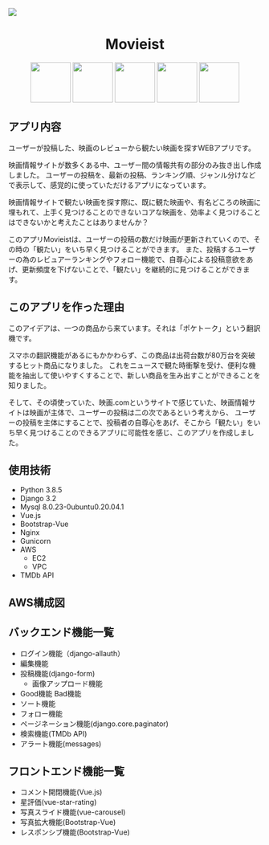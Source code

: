 ![](https://user-images.githubusercontent.com/72243833/115001680-d47fb680-9ede-11eb-8784-74e50fe05146.png)
 
 <h1 align="center">Movieist</h2>
 
 <p align="center">
  <a href="PWA公式サイトURL"><img src="https://user-images.githubusercontent.com/72243833/115094538-e30ab400-9f58-11eb-8513-01a1a84f9ca1.png" width="80px;" height="80px" /></a>
  <a href="PWA公式サイトURL"><img src="https://user-images.githubusercontent.com/72243833/115094546-e9009500-9f58-11eb-8dcc-83eb1ec8f8af.png" width="80px;" /></a>
  <a href="Firebase公式サイトURL"><img src="https://user-images.githubusercontent.com/72243833/115094547-e9992b80-9f58-11eb-8c10-15a6f0a679ab.png" width="80px;" /></a>
  <a href="firealpaca公式サイトURL"><img src="https://user-images.githubusercontent.com/72243833/115094550-eaca5880-9f58-11eb-9de4-def708c8c04b.png" width="80px;" /></a>
  <a href="sweetalert公式サイトURL"><img src="https://user-images.githubusercontent.com/72243833/115094552-ebfb8580-9f58-11eb-9a5e-1bc426b59066.png" width="80px;" /></a>
</p>
 
## アプリ内容
 
ユーザーが投稿した、映画のレビューから観たい映画を探すWEBアプリです。

映画情報サイトが数多くある中、ユーザー間の情報共有の部分のみ抜き出し作成しました。
ユーザーの投稿を、最新の投稿、ランキング順、ジャンル分けなどで表示して、感覚的に使っていただけるアプリになっています。

映画情報サイトで観たい映画を探す際に、既に観た映画や、有名どころの映画に埋もれて、上手く見つけることのできないコアな映画を、効率よく見つけることはできないかと考えたことはありませんか？

このアプリMovieistは、ユーザーの投稿の数だけ映画が更新されていくので、その時の「観たい」をいち早く見つけることができます。
また、投稿するユーザーの為のレビュアーランキングやフォロー機能で、自尊心による投稿意欲をあげ、更新頻度を下げないことで、「観たい」を継続的に見つけることができます。
 
## このアプリを作った理由

このアイデアは、一つの商品から来ています。それは「ポケトーク」という翻訳機です。

スマホの翻訳機能があるにもかかわらず、この商品は出荷台数が80万台を突破するヒット商品になりました。
これをニュースで観た時衝撃を受け、便利な機能を抽出して使いやすくすることで、新しい商品を生み出すことができることを知りました。

そして、その頃使っていた、映画.comというサイトで感じていた、映画情報サイトは映画が主体で、ユーザーの投稿は二の次であるという考えから、
ユーザーの投稿を主体にすることで、投稿者の自尊心をあげ、そこから「観たい」をいち早く見つけることのできるアプリに可能性を感じ、このアプリを作成しました。
 
## 使用技術
 
* Python 3.8.5
* Django 3.2
* Mysql 8.0.23-0ubuntu0.20.04.1
* Vue.js 
* Bootstrap-Vue
* Nginx
* Gunicorn
* AWS
    - EC2
    - VPC
* TMDb API

## AWS構成図
 
## バックエンド機能一覧
* ログイン機能（django-allauth）
* 編集機能
* 投稿機能(django-form)
    - 画像アップロード機能
* Good機能 Bad機能
* ソート機能
* フォロー機能
* ページネーション機能(django.core.paginator)
* 検索機能(TMDb API)
* アラート機能(messages)

## フロントエンド機能一覧
* コメント開閉機能(Vue.js)
* 星評価(vue-star-rating)
* 写真スライド機能(vue-carousel)
* 写真拡大機能(Bootstrap-Vue)
* レスポンシブ機能(Bootstrap-Vue)
